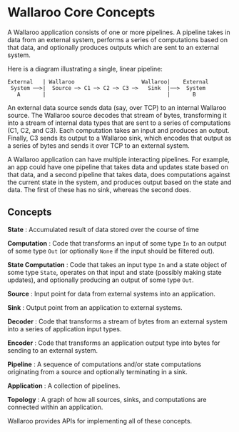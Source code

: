 # Wallaroo Core Concepts

A Wallaroo application consists of one or more pipelines. A pipeline takes in data from an external system, performs a series of computations based on that data, and optionally produces outputs which are sent to an external system.

Here is a diagram illustrating a single, linear pipeline:

```
External   | Wallaroo                     Wallaroo|    External
 System ──>|  Source ─> C1 ─> C2 ─> C3 ─>   Sink  |──>  System
   A       |                                      |       B
```

An external data source sends data (say, over TCP) to an internal Wallaroo source. The Wallaroo source decodes that stream of bytes, transforming it into a stream of internal data types that are sent to a series of computations (C1, C2, and C3). Each computation takes an input and produces an output. Finally, C3 sends its output to a Wallaroo sink, which encodes that output as a series of bytes and sends it over TCP to an external system.

A Wallaroo application can have multiple interacting pipelines. For example, an app could have one pipeline that takes data and updates state based on that data, and a second pipeline that takes data, does computations against the current state in the system, and produces output based on the state and data. The first of these has no sink, whereas the second does.

## Concepts

**State**
: Accumulated result of data stored over the course of time

**Computation**
: Code that transforms an input of some type `In` to
an output of some type `Out` (or optionally `None` if the input should be
filtered out).

**State Computation**
: Code that takes an input type `In` and a state
object of some type `State`, operates on that input and state (possibly
making state updates), and optionally producing an output of some type `Out`.

**Source**
: Input point for data from external systems into an application.

**Sink**
: Output point from an application to external systems.

**Decoder**
: Code that transforms a stream of bytes from an external system
into a series of application input types.

**Encoder**
: Code that transforms an application output type into bytes for
sending to an external system.

**Pipeline**
: A sequence of computations and/or state computations originating
from a source and optionally terminating in a sink.

**Application**
: A collection of pipelines.

**Topology**
: A graph of how all sources, sinks, and computations are
connected within an application.

Wallaroo provides APIs for implementing all of these concepts.
